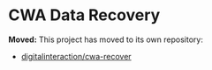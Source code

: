 # CWA Data Recovery

**Moved:** This project has moved to its own repository:

  * [digitalinteraction/cwa-recover](https://github.com/digitalinteraction/cwa-recover)
